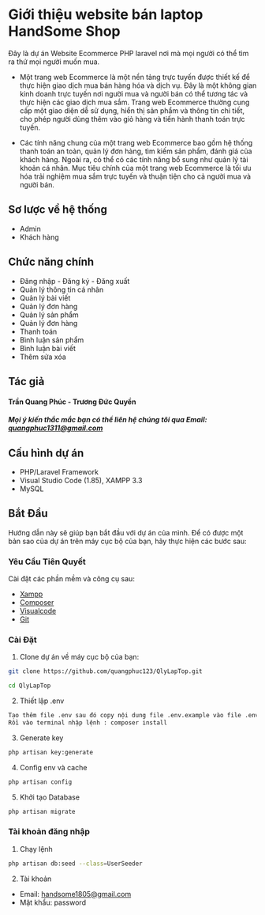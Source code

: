 # Giới thiệu website bán laptop HandSome Shop

Đây là dự án Website Ecommerce PHP laravel nơi mà mọi người có thể tìm ra thứ mọi người muốn mua.
- Một trang web Ecommerce là một nền tảng trực tuyến được thiết kế để thực hiện giao dịch mua bán hàng hóa và dịch vụ. Đây là một không gian kinh doanh trực tuyến nơi người mua và người bán có thể tương tác và thực hiện các giao dịch mua sắm. Trang web Ecommerce thường cung cấp một giao diện dễ sử dụng, hiển thị sản phẩm và thông tin chi tiết, cho phép người dùng thêm vào giỏ hàng và tiến hành thanh toán trực tuyến.

- Các tính năng chung của một trang web Ecommerce bao gồm hệ thống thanh toán an toàn, quản lý đơn hàng, tìm kiếm sản phẩm, đánh giá của khách hàng. Ngoài ra, có thể có các tính năng bổ sung như quản lý tài khoản cá nhân. Mục tiêu chính của một trang web Ecommerce là tối ưu hóa trải nghiệm mua sắm trực tuyến và thuận tiện cho cả người mua và người bán.

## Sơ lược về hệ thống
- Admin
- Khách hàng

## Chức năng chính 
- Đăng nhập - Đăng ký - Đăng xuất
- Quản lý thông tin cá nhân
- Quản lý bài viết
- Quản lý đơn hàng
- Quản lý sản phẩm
- Quản lý đơn hàng
- Thanh toán
- Bình luận sản phẩm
- Bình luận bài viết
- Thêm sửa xóa 

## Tác giả 
#### Trần Quang Phúc - Trương Đức Quyền
##### Mọi ý kiến thắc mắc bạn có thể liên hệ chúng tôi qua Email: quangphuc1311@gmail.com

## Cấu hình dự án
- PHP/Laravel Framework
- Visual Studio Code (1.85), XAMPP 3.3
- MySQL
## Bắt Đầu

Hướng dẫn này sẽ giúp bạn bắt đầu với dự án của mình. Để có được một bản sao của dự án trên máy cục bộ của bạn, hãy thực hiện các bước sau:

### Yêu Cầu Tiên Quyết

Cài đặt các phần mềm và công cụ sau:

- [Xampp](https://www.apachefriends.org/download.html)
- [Composer](https://getcomposer.org/)
- [Visualcode](https://code.visualstudio.com/download)
- [Git](https://git-scm.com/)

### Cài Đặt

1. Clone dự án về máy cục bộ của bạn:

```bash
git clone https://github.com/quangphuc123/QlyLapTop.git
```
```bash
cd QlyLapTop
```

2. Thiết lập .env
```bash
Tạo thêm file .env sau đó copy nội dung file .env.example vào file .env 
Rồi vào terminal nhập lệnh : composer install
```
3. Generate key
```bash
php artisan key:generate
```
4. Config env và cache
```bash
php artisan config
```
5. Khởi tạo Database
```bash
php artisan migrate
```

### Tài khoản đăng nhập
1. Chạy lệnh
```bash
php artisan db:seed --class=UserSeeder
```
2. Tài khoản
- Email: handsome1805@gmail.com
- Mật khẩu: password
